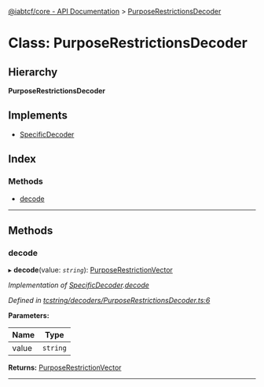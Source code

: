 [@iabtcf/core - API Documentation](../README.md) > [PurposeRestrictionsDecoder](../classes/purposerestrictionsdecoder.md)

# Class: PurposeRestrictionsDecoder

## Hierarchy

**PurposeRestrictionsDecoder**

## Implements

* [SpecificDecoder](../interfaces/specificdecoder.md)

## Index

### Methods

* [decode](purposerestrictionsdecoder.md#decode)

---

## Methods

<a id="decode"></a>

###  decode

▸ **decode**(value: *`string`*): [PurposeRestrictionVector](purposerestrictionvector.md)

*Implementation of [SpecificDecoder](../interfaces/specificdecoder.md).[decode](../interfaces/specificdecoder.md#decode)*

*Defined in [tcstring/decoders/PurposeRestrictionsDecoder.ts:6](https://github.com/chrispaterson/iabtcf-es/blob/293af9e/modules/core/src/tcstring/decoders/PurposeRestrictionsDecoder.ts#L6)*

**Parameters:**

| Name | Type |
| ------ | ------ |
| value | `string` |

**Returns:** [PurposeRestrictionVector](purposerestrictionvector.md)

___

